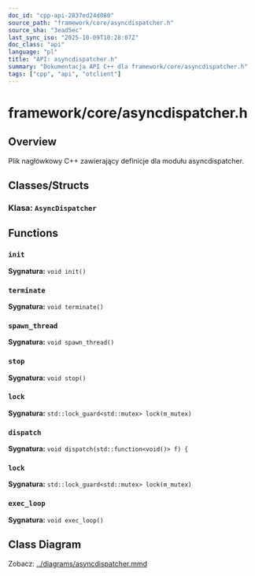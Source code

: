 ```yaml
---
doc_id: "cpp-api-2837ed24d080"
source_path: "framework/core/asyncdispatcher.h"
source_sha: "3ead5ec"
last_sync_iso: "2025-10-09T10:28:07Z"
doc_class: "api"
language: "pl"
title: "API: asyncdispatcher.h"
summary: "Dokumentacja API C++ dla framework/core/asyncdispatcher.h"
tags: ["cpp", "api", "otclient"]
---
```


# framework/core/asyncdispatcher.h

## Overview

Plik nagłówkowy C++ zawierający definicje dla modułu asyncdispatcher.

## Classes/Structs

### Klasa: `AsyncDispatcher`

## Functions

### `init`

**Sygnatura:** `void init()`

### `terminate`

**Sygnatura:** `void terminate()`

### `spawn_thread`

**Sygnatura:** `void spawn_thread()`

### `stop`

**Sygnatura:** `void stop()`

### `lock`

**Sygnatura:** `std::lock_guard<std::mutex> lock(m_mutex)`

### `dispatch`

**Sygnatura:** `void dispatch(std::function<void()> f) {`

### `lock`

**Sygnatura:** `std::lock_guard<std::mutex> lock(m_mutex)`

### `exec_loop`

**Sygnatura:** `void exec_loop()`

## Class Diagram

Zobacz: [../diagrams/asyncdispatcher.mmd](../diagrams/asyncdispatcher.mmd)
